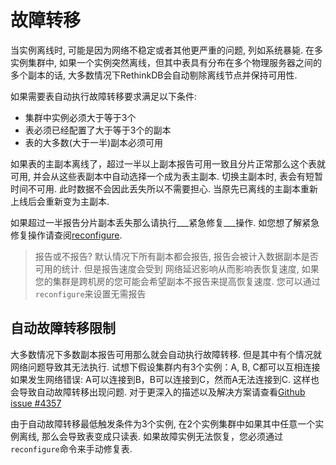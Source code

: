 # 故障转移
当实例离线时, 可能是因为网络不稳定或者其他更严重的问题, 列如系统暴毙.
在多实例集群中, 如果一个实例突然离线，但其中表具有分布在多个物理服务器之间的多个副本的话, 大多数情况下RethinkDB会自动剔除离线节点并保持可用性.

如果需要表自动执行故障转移要求满足以下条件:
* 集群中实例必须大于等于3个
* 表必须已经配置了大于等于3个的副本
* 表的大多数(大于一半)副本必须可用

如果表的主副本离线了，超过一半以上副本报告可用一致且分片正常那么这个表就可用, 并会从这些表副本中自动选择一个成为表主副本. 
切换主副本时, 表会有短暂时间不可用. 此时数据不会因此丢失所以不需要担心. 当原先已离线的主副本重新上线后会重新变为主副本.

如果超过一半报告分片副本丢失那么请执行___紧急修复___操作. 如您想了解紧急修复操作请查阅[reconfigure](https://www.rethinkdb.com/api/javascript/reconfigure).

> 报告或不报告? 默认情况下所有副本都会报告, 报告会被计入数据副本是否可用的统计. 但是报告速度会受到
> 网络延迟影响从而影响表恢复速度, 如果您的集群是跨机房的您可能会希望副本不报告来提高恢复速度. 
> 您可以通过`reconfigure`来设置无需报告

## 自动故障转移限制
大多数情况下多数副本报告可用那么就会自动执行故障转移. 但是其中有个情况就网络问题导致其无法执行.
试想下假设集群内有3个实例：A, B, C都可以互相连接如果发生网络错误: A可以连接到B，B可以连接到C，然而A无法连接到C. 
这样也会导致自动故障转移出现问题. 对于更深入的描述以及解决方案请查看[Github issue #4357](https://github.com/rethinkdb/rethinkdb/issues/4357)

由于自动故障转移最低触发条件为3个实例, 在2个实例集群中如果其中任意一个实例离线, 那么会导致表变成只读表.
如果故障实例无法恢复，您必须通过`reconfigure`命令来手动修复表.